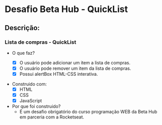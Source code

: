# Desafio Beta Hub - QuickList

## Descrição:

### Lista de compras - QuickList

- O que faz?

  - [x] O usuário pode adicionar um item a lista de compras.
  - [x] O usuário pode remover um item da lista de compras.
  - [x] Possui alertBox HTML-CSS interativa.

+ Construido com:
  - [x] HTML
  - [x] CSS
  - [x] JavaScript
      
+ Por que foi construido?
  - É um desafio obrigatório do curso programação WEB da Beta Hub em parceria com a Rocketseat.
